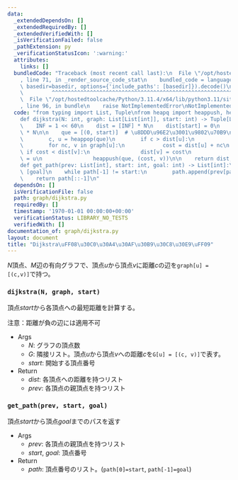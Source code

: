 ```yaml
---
data:
  _extendedDependsOn: []
  _extendedRequiredBy: []
  _extendedVerifiedWith: []
  _isVerificationFailed: false
  _pathExtension: py
  _verificationStatusIcon: ':warning:'
  attributes:
    links: []
  bundledCode: "Traceback (most recent call last):\n  File \"/opt/hostedtoolcache/Python/3.11.4/x64/lib/python3.11/site-packages/onlinejudge_verify/documentation/build.py\"\
    , line 71, in _render_source_code_stat\n    bundled_code = language.bundle(stat.path,\
    \ basedir=basedir, options={'include_paths': [basedir]}).decode()\n          \
    \         ^^^^^^^^^^^^^^^^^^^^^^^^^^^^^^^^^^^^^^^^^^^^^^^^^^^^^^^^^^^^^^^^^^^^^^^^^^^^^^^^^\n\
    \  File \"/opt/hostedtoolcache/Python/3.11.4/x64/lib/python3.11/site-packages/onlinejudge_verify/languages/python.py\"\
    , line 96, in bundle\n    raise NotImplementedError\nNotImplementedError\n"
  code: "from typing import List, Tuple\nfrom heapq import heappush, heappop\n\n\n\
    def dijkstra(N: int, graph: List[List[int]], start: int) -> Tuple[List[int], List[int]]:\n\
    \    INF = 1 << 60\n    dist = [INF] * N\n    dist[start] = 0\n    prev = [-1]\
    \ * N\n\n    que = [(0, start)]  # \u8DDD\u96E2\u3001\u9802\u70B9\n    while que:\n\
    \        c, u = heappop(que)\n        if c > dist[u]:\n            continue\n\
    \        for nc, v in graph[u]:\n            cost = dist[u] + nc\n           \
    \ if cost < dist[v]:\n                dist[v] = cost\n                prev[v]\
    \ = u\n                heappush(que, (cost, v))\n\n    return dist, prev\n\n\n\
    def get_path(prev: List[int], start: int, goal: int) -> List[int]:\n    path =\
    \ [goal]\n    while path[-1] != start:\n        path.append(prev[path[-1]])\n\
    \    return path[::-1]\n"
  dependsOn: []
  isVerificationFile: false
  path: graph/dijkstra.py
  requiredBy: []
  timestamp: '1970-01-01 00:00:00+00:00'
  verificationStatus: LIBRARY_NO_TESTS
  verifiedWith: []
documentation_of: graph/dijkstra.py
layout: document
title: "Dijkstra\uFF08\u30C0\u30A4\u30AF\u30B9\u30C8\u30E9\uFF09"
---
```


$N$頂点、$M$辺の有向グラフで、頂点$u$から頂点$v$に距離$c$の辺を`graph[u] = [(c,v)]`で持つ。

### `dijkstra(N, graph, start)`

頂点$start$から各頂点への最短距離を計算する。

注意：距離が負の辺には適用不可

- Args
    - $N$: グラフの頂点数
    - $G$: 隣接リスト。頂点$u$から頂点$v$への距離$c$を`G[u] = [(c, v)]`で表す。
    - $start$: 開始する頂点番号
- Return
    - $dist$: 各頂点への距離を持つリスト
    - $prev$: 各頂点の親頂点を持つリスト  


### `get_path(prev, start, goal)`

頂点$start$から頂点$goal$までのパスを返す

- Args
    - $prev$: 各頂点の親頂点を持つリスト  
    - $start$, $goal$: 頂点番号
- Return
    - $path$: 頂点番号のリスト。(`path[0]=start`, `path[-1]=goal`)


